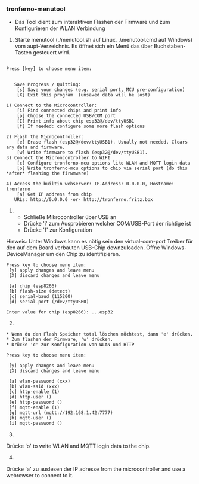### tronferno-menutool

  * Das Tool dient zum interaktiven Flashen der Firmware und zum Konfigurieren der WLAN Verbindung
  
  1. Starte menutool (./menutool.sh auf Linux, .\menutool.cmd auf Windows) vom aupt-Verzeichnis.
     Es öffnet sich ein Menü das über Buchstaben-Tasten gesteuert wird.

```

Press [key] to choose menu item:


   Save Progress / Quitting:
    [s] Save your changes (e.g. serial port, MCU pre-configuration)
    [X] Exit this program  (unsaved data will be lost)

1) Connect to the Microcontroller:
    [i] Find connected chips and print info
    [p] Choose the connected USB/COM port
    [I] Print info about chip esp32@/dev/ttyUSB1
    [f] If needed: configure some more flash options

2) Flash the Microcontroller:
    [e] Erase flash (esp32@/dev/ttyUSB1). Usually not needed. Clears any data and firmware.
    [w] Write firmware to flash (esp32@/dev/ttyUSB1).
3) Connect the Microncontroller to WIFI
    [c] Configure tronferno-mcu options like WLAN and MQTT login data
    [o] Write tronferno-mcu options to chip via serial port (do this *after* flashing the firwmware)

4) Access the builtin webserver: IP-Address: 0.0.0.0, Hostname: tronferno
    [a] Get IP address from chip
   URLs: http://0.0.0.0 -or- http://tronferno.fritz.box

```
  1)
     * Schließe Mikrocontroller über USB an
     * Drücke 'i' zum Ausprobieren welcher COM/USB-Port der richtige ist
     * Drücke 'f' zur Konfiguration
  
 Hinweis: Unter Windows kann es nötig sein den virtual-com-port Treiber für den auf dem Board verbauten
          USB-Chip downzuloaden. Öffne Windows-DeviceManager um den Chip zu identifizieren. 
```
Press key to choose menu item:
 [y] apply changes and leave menu
 [X] discard changes and leave menu

 [a] chip (esp8266)
 [b] flash-size (detect)
 [c] serial-baud (115200)
 [d] serial-port (/dev/ttyUSB0)

Enter value for chip (esp8266): ...esp32

```
  2)
    * Wenn du den Flash Speicher total löschen möchtest, dann 'e' drücken.
    * Zum flashen der Firmware, 'w' drücken.
    * Drücke 'c' zur Konfiguration von WLAN und HTTP
```
Press key to choose menu item:

 [y] apply changes and leave menu
 [X] discard changes and leave menu

 [a] wlan-password (xxx)
 [b] wlan-ssid (xxx)
 [c] http-enable (1)
 [d] http-user ()
 [e] http-password ()
 [f] mqtt-enable (1)
 [g] mqtt-url (mqtt://192.168.1.42:7777)
 [h] mqtt-user ()
 [i] mqtt-password ()

```
  3)
   Drücke 'o' to write WLAN and MQTT login data to the chip. 
  
  4)
   Drücke 'a' zu auslesen der IP adresse from the microcontroller and use a webrowser to connect to it.
   
